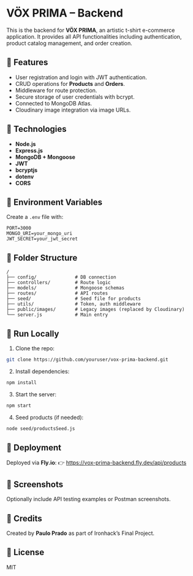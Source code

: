 
# VÖX PRIMA – Backend

This is the backend for **VÖX PRIMA**, an artistic t-shirt e-commerce application. It provides all API functionalities including authentication, product catalog management, and order creation.

## 🚀 Features

- User registration and login with JWT authentication.
- CRUD operations for **Products** and **Orders**.
- Middleware for route protection.
- Secure storage of user credentials with bcrypt.
- Connected to MongoDB Atlas.
- Cloudinary image integration via image URLs.

## 🧱 Technologies

- **Node.js**
- **Express.js**
- **MongoDB + Mongoose**
- **JWT**
- **bcryptjs**
- **dotenv**
- **CORS**

## 🔐 Environment Variables

Create a `.env` file with:

```
PORT=3000
MONGO_URI=your_mongo_uri
JWT_SECRET=your_jwt_secret
```

## 📁 Folder Structure

```
/
├── config/              # DB connection
├── controllers/         # Route logic
├── models/              # Mongoose schemas
├── routes/              # API routes
├── seed/                # Seed file for products
├── utils/               # Token, auth middleware
├── public/images/       # Legacy images (replaced by Cloudinary)
└── server.js            # Main entry
```

## 🧪 Run Locally

1. Clone the repo:
```bash
git clone https://github.com/youruser/vox-prima-backend.git
```

2. Install dependencies:
```bash
npm install
```

3. Start the server:
```bash
npm start
```

4. Seed products (if needed):
```bash
node seed/productsSeed.js
```

## 🔗 Deployment

Deployed via **Fly.io**:
👉 https://vox-prima-backend.fly.dev/api/products

## 📸 Screenshots

Optionally include API testing examples or Postman screenshots.

## 🙌 Credits

Created by **Paulo Prado** as part of Ironhack’s Final Project.

## 📃 License

MIT
